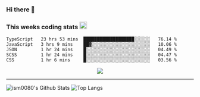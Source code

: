 ### Hi there 👋

<!--START_SECTION:giphy-->
<!--END_SECTION:giphy-->

### This weeks coding stats <img src="https://media1.giphy.com/media/LmNwrBhejkK9EFP504/giphy.gif?cid=ecf05e4723nsktnyyj53u162g7cy5rjqfg6gz06kxdg5y55g&rid=giphy.gif" width="20" height="20" />
<!--START_SECTION:waka-->
```text
TypeScript   23 hrs 53 mins  ███████████████████░░░░░░   76.14 % 
JavaScript   3 hrs 9 mins    ██▓░░░░░░░░░░░░░░░░░░░░░░   10.06 % 
JSON         1 hr 24 mins    █░░░░░░░░░░░░░░░░░░░░░░░░   04.49 % 
SCSS         1 hr 24 mins    █░░░░░░░░░░░░░░░░░░░░░░░░   04.47 % 
CSS          1 hr 6 mins     █░░░░░░░░░░░░░░░░░░░░░░░░   03.56 % 
```
<!--END_SECTION:waka-->

<!--START_SECTION:comicstrip-->
<p align="center">
 <a href="https://xkcd.com/">
 <img src="https://imgs.xkcd.com/comics/memo_spike_connector.png" />
</a>
</p>
<!--END_SECTION:comicstrip-->

---

![ism0080's Github Stats](https://github-readme-stats.vercel.app/api?username=ism0080&show_icons=true%hide_border=true&hide=issues)
![Top Langs](https://github-readme-stats.vercel.app/api/top-langs/?username=ism0080&layout=compact)

<!--
**ism0080/ism0080** is a ✨ _special_ ✨ repository because its `README.md` (this file) appears on your GitHub profile.

Here are some ideas to get you started:

- 🔭 I’m currently working on ...
- 🌱 I’m currently learning ...
- 👯 I’m looking to collaborate on ...
- 🤔 I’m looking for help with ...
- 💬 Ask me about ...
- 📫 How to reach me: ...
- 😄 Pronouns: ...
- ⚡ Fun fact: ...
-->
